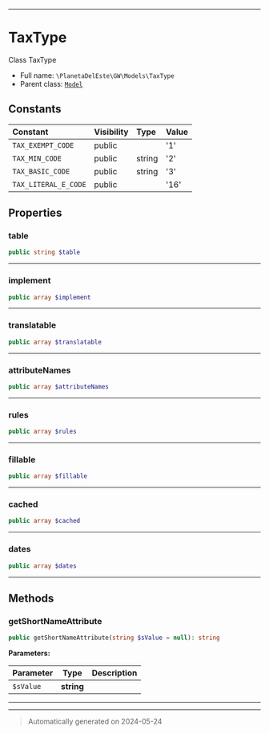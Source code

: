***

# TaxType

Class TaxType



* Full name: `\PlanetaDelEste\GW\Models\TaxType`
* Parent class: [`Model`](../../../Model.md)


## Constants

| Constant | Visibility | Type | Value |
|:---------|:-----------|:-----|:------|
|`TAX_EXEMPT_CODE`|public| |&#039;1&#039;|
|`TAX_MIN_CODE`|public|string|&#039;2&#039;|
|`TAX_BASIC_CODE`|public|string|&#039;3&#039;|
|`TAX_LITERAL_E_CODE`|public| |&#039;16&#039;|

## Properties


### table



```php
public string $table
```






***

### implement



```php
public array $implement
```






***

### translatable



```php
public array $translatable
```






***

### attributeNames



```php
public array $attributeNames
```






***

### rules



```php
public array $rules
```






***

### fillable



```php
public array $fillable
```






***

### cached



```php
public array $cached
```






***

### dates



```php
public array $dates
```






***

## Methods


### getShortNameAttribute



```php
public getShortNameAttribute(string $sValue = null): string
```








**Parameters:**

| Parameter | Type | Description |
|-----------|------|-------------|
| `$sValue` | **string** |  |





***


***
> Automatically generated on 2024-05-24
